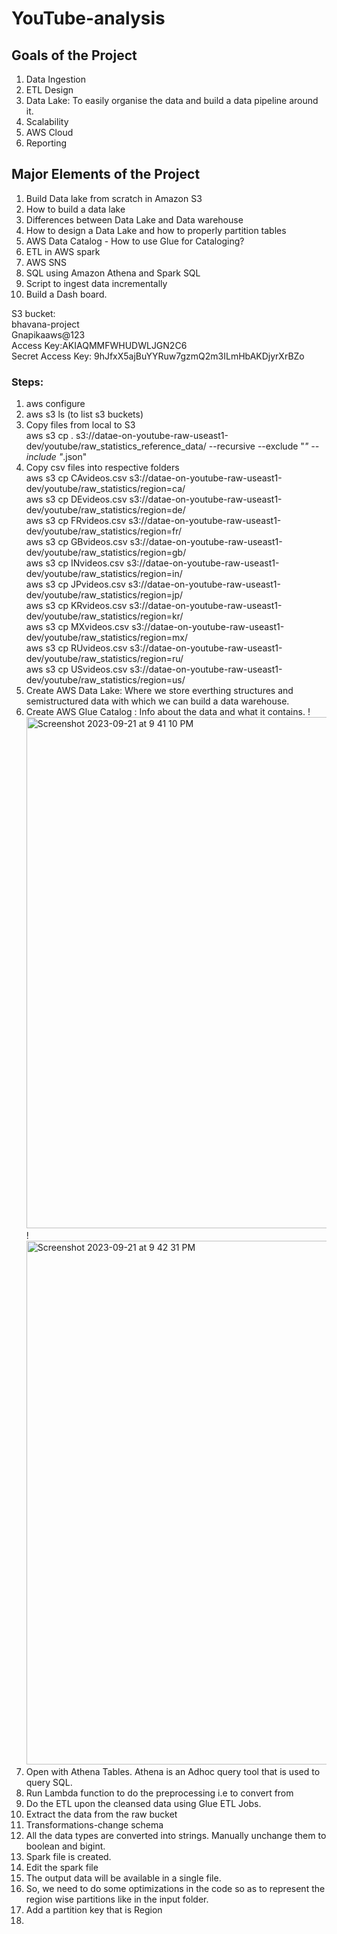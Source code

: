 # YouTube-analysis
## Goals of the Project
1. Data Ingestion
2. ETL Design
3. Data Lake: To easily organise the data and build a data pipeline around it.
4. Scalability
5. AWS Cloud
6. Reporting

## Major Elements of the Project
1. Build Data lake from scratch in Amazon S3
2. How to build a data lake
3. Differences between Data Lake and Data warehouse
4. How to design a Data Lake and how to properly partition tables
5. AWS Data Catalog - How to use Glue for Cataloging?
6. ETL in AWS spark
7. AWS SNS
8. SQL using Amazon Athena and Spark SQL
9. Script to ingest data incrementally
10. Build a Dash board.

S3 bucket:  
bhavana-project  
Gnapikaaws@123  
Access Key:AKIAQMMFWHUDWLJGN2C6  
Secret Access Key: 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

### Steps:
1. aws configure  
2. aws s3 ls (to list s3 buckets)  
3. Copy files from local to S3  
   aws s3 cp . s3://datae-on-youtube-raw-useast1-dev/youtube/raw_statistics_reference_data/ --recursive --exclude "*" --include "*.json" 
4. Copy csv files into respective folders    
    aws s3 cp CAvideos.csv s3://datae-on-youtube-raw-useast1-dev/youtube/raw_statistics/region=ca/  
    aws s3 cp DEvideos.csv s3://datae-on-youtube-raw-useast1-dev/youtube/raw_statistics/region=de/  
    aws s3 cp FRvideos.csv s3://datae-on-youtube-raw-useast1-dev/youtube/raw_statistics/region=fr/  
    aws s3 cp GBvideos.csv s3://datae-on-youtube-raw-useast1-dev/youtube/raw_statistics/region=gb/  
    aws s3 cp INvideos.csv s3://datae-on-youtube-raw-useast1-dev/youtube/raw_statistics/region=in/  
    aws s3 cp JPvideos.csv s3://datae-on-youtube-raw-useast1-dev/youtube/raw_statistics/region=jp/  
    aws s3 cp KRvideos.csv s3://datae-on-youtube-raw-useast1-dev/youtube/raw_statistics/region=kr/  
    aws s3 cp MXvideos.csv s3://datae-on-youtube-raw-useast1-dev/youtube/raw_statistics/region=mx/  
    aws s3 cp RUvideos.csv s3://datae-on-youtube-raw-useast1-dev/youtube/raw_statistics/region=ru/  
    aws s3 cp USvideos.csv s3://datae-on-youtube-raw-useast1-dev/youtube/raw_statistics/region=us/  
5. Create AWS Data Lake: Where we store everthing structures and semistructured data with which we can build a data warehouse.
6. Create AWS Glue Catalog : Info about the data and what it contains.
   !<img width="818" alt="Screenshot 2023-09-21 at 9 41 10 PM" src="https://github.com/itsmeBhavana/YouTube-analysis/assets/3799601
    1/a89ab0d2-7e55-43c1-aa06-20b8a508d3bc">  
   !<img width="838" alt="Screenshot 2023-09-21 at 9 42 31 PM" src="https://github.com/itsmeBhavana/YouTube-analysis/assets/37996011/6064c3ca-493d-41f7-8e53-125d474f0ebe">
7. Open with Athena Tables. Athena is an Adhoc query tool that is used to query SQL.
8. Run Lambda function to do the preprocessing i.e to convert from
9. Do the ETL upon the cleansed data using Glue ETL Jobs.
10. Extract the data from the raw bucket
11. Transformations-change schema
12. All the data types are converted into strings. Manually unchange them to boolean and bigint.
13. Spark file is created.
14. Edit the spark file
15. The output data will be available in a single file.
16. So, we need to do some optimizations in the code so as to represent the region wise partitions like in the input folder.
17. Add a partition key that is Region
18. 

   
   
